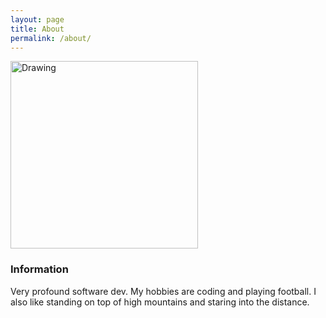 ```yaml
---
layout: page
title: About
permalink: /about/
---
```

<img src="{{ site.baseurl }}/images/Screen Shot 2018-04-14 at 11.28.54 PM.png" alt="Drawing" style="width: 300px;"/>



### Information

Very profound software dev.  My hobbies are coding and playing football.  I also like standing on top of high mountains and staring into the distance.
